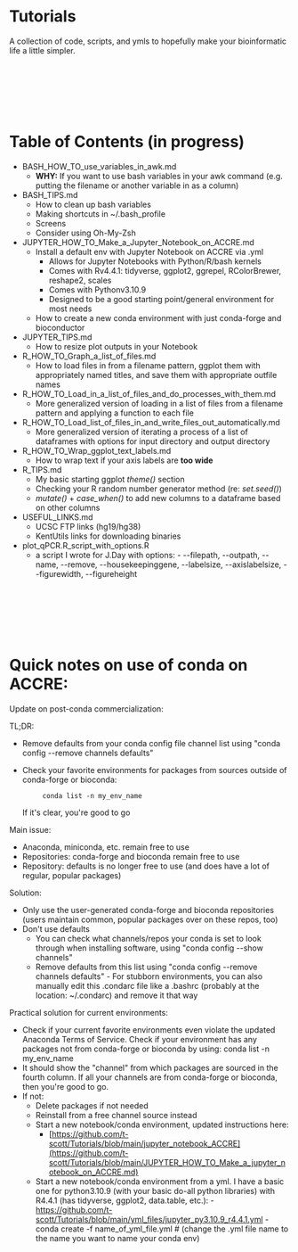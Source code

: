 # Tutorials

A collection of code, scripts, and ymls to hopefully make your bioinformatic life a little simpler. 

<br>
<br>
<br>
<br>
<br>



# Table of Contents (in progress)
- BASH_HOW_TO_use_variables_in_awk.md
  - **WHY:** If you want to use bash variables in your awk command (e.g. putting the filename or another variable in as a column)  
- BASH_TIPS.md
  - How to clean up bash variables
  - Making shortcuts in ~/.bash_profile
  - Screens
  - Consider using Oh-My-Zsh
- JUPYTER_HOW_TO_Make_a_Jupyter_Notebook_on_ACCRE.md
  - Install a default env with Jupyter Notebook on ACCRE via .yml
    - Allows for Jupyter Notebooks with Python/R/bash kernels
    - Comes with Rv4.4.1: tidyverse, ggplot2, ggrepel, RColorBrewer, reshape2, scales
    - Comes with Pythonv3.10.9
    - Designed to be a good starting point/general environment for most needs
  - How to create a new conda environment with just conda-forge and bioconductor
- JUPYTER_TIPS.md
  - How to resize plot outputs in your Notebook
- R_HOW_TO_Graph_a_list_of_files.md
  - How to load files in from a filename pattern, ggplot them with appropriately named titles, and save them with appropriate outfile names            
- R_HOW_TO_Load_in_a_list_of_files_and_do_processes_with_them.md
  - More generalized version of loading in a list of files from a filename pattern and applying a function to each file 
- R_HOW_TO_Load_list_of_files_in_and_write_files_out_automatically.md
  - More generalized version of iterating a process of a list of dataframes with options for input directory and output directory 
- R_HOW_TO_Wrap_ggplot_text_labels.md
  - How to wrap text if your axis labels are **too wide** 
- R_TIPS.md
  - My basic starting ggplot *theme()* section
  - Checking your R random number generator method (re: *set.seed()*)
  - *mutate()* + *case_when()* to add new columns to a dataframe based on other columns
- USEFUL_LINKS.md
  - UCSC FTP links (hg19/hg38)
  - KentUtils links for downloading binaries 
- plot_qPCR.R_script_with_options.R
  - a script I wrote for J.Day with options:
             - --filepath, --outpath, --name, --remove, --housekeepinggene, --labelsize, --axislabelsize, --figurewidth, --figureheight
     








<br>
<br>
<br>
<br>
<br>



# Quick notes on use of conda on ACCRE:
Update on post-conda commercialization: 

TL;DR:
- Remove defaults from your conda config file channel list using "conda config --remove channels defaults"
- Check your favorite environments for packages from sources outside of conda-forge or bioconda:

           conda list -n my_env_name

  If it's clear, you're good to go

Main issue:
- Anaconda, miniconda, etc. remain free to use
- Repositories: conda-forge and bioconda remain free to use
- Repository: defaults is no longer free to use (and does have a lot of regular, popular packages)

Solution:
- Only use the user-generated conda-forge and bioconda repositories (users maintain common, popular packages over on these repos, too)
- Don't use defaults
     - You can check what channels/repos your conda is set to look through when installing software, using "conda config --show channels"
     - Remove defaults from this list using "conda config --remove channels defaults"
           - For stubborn environments, you can also manually edit this .condarc file like a .bashrc (probably at the location: ~/.condarc) and remove it that way


Practical solution for current environments:
- Check if your current favorite environments even violate the updated Anaconda Terms of Service. Check if your environment has any packages not from conda-forge or bioconda by using:
   conda list -n my_env_name
- It should show the "channel" from which packages are sourced in the fourth column. If all your channels are from conda-forge or bioconda, then you're good to go. 
- If not:
     - Delete packages if not needed
     - Reinstall from a free channel source instead
     - Start a new notebook/conda environment, updated instructions here: 
          - [https://github.com/t-scott/Tutorials/blob/main/jupyter_notebook_ACCRE](https://github.com/t-scott/Tutorials/blob/main/JUPYTER_HOW_TO_Make_a_jupyter_notebook_on_ACCRE.md)
     - Start a new notebook/conda environment from a yml. I have a basic one for python3.10.9 (with your basic do-all python libraries) with R4.4.1 (has tidyverse, ggplot2, data.table, etc.):
           - https://github.com/t-scott/Tutorials/blob/main/yml_files/jupyter_py3.10.9_r4.4.1.yml
           - conda create -f name_of_yml_file.yml # (change the .yml file name to the name you want to name your conda env)




